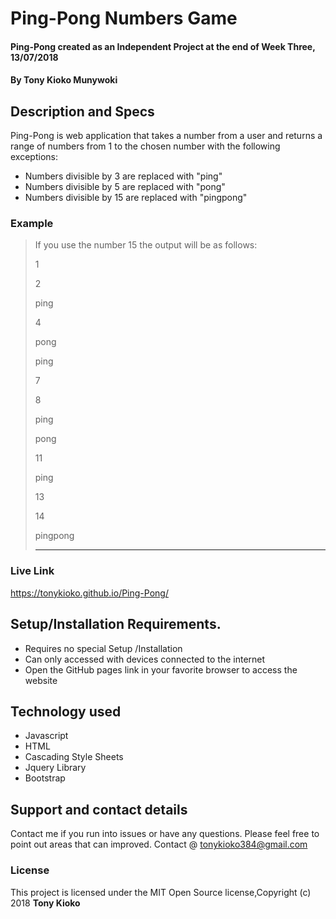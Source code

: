 # Ping-Pong Numbers Game
#### Ping-Pong created as an Independent Project at the end of Week Three, 13/07/2018
#### By **Tony Kioko Munywoki**
## Description and Specs
Ping-Pong is web application that takes a number from a user and returns a range of numbers from 1 to the chosen number with the following exceptions:

* Numbers divisible by 3 are replaced with "ping"
* Numbers divisible by 5 are replaced with "pong"
* Numbers divisible by 15 are replaced with "pingpong"
### Example
>If you use the number 15 the output will be as follows:
>
>1
>
>2
>
>ping
>
>4
>
>pong
>
>ping
>
>7
>
>8
>
>ping
>
>pong
>
>11
>
>ping
>
>13
>
>14
>
>pingpong
>
>---------------------------
>

### Live Link ###
https://tonykioko.github.io/Ping-Pong/
## Setup/Installation Requirements.
* Requires no special Setup /Installation
* Can only accessed with devices connected to the internet
* Open the GitHub pages link in your favorite browser to access the website

## Technology used ##

* Javascript
* HTML
* Cascading Style Sheets
* Jquery Library
* Bootstrap
## Support and contact details
Contact me if you run into issues or have any questions. Please feel free to point out areas that can improved. Contact @ tonykioko384@gmail.com
### License
This project is licensed under the MIT Open Source license,Copyright (c) 2018 **Tony Kioko**
